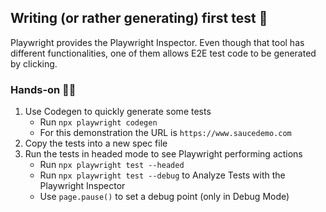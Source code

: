 ## Writing (or rather generating) first test 🎨

Playwright provides the Playwright Inspector.
Even though that tool has different functionalities, one
of them allows E2E test code to be generated by clicking.

### Hands-on 👨‍💻

1. Use Codegen to quickly generate some tests
   - Run `npx playwright codegen`
   - For this demonstration the URL is `https://www.saucedemo.com`
2. Copy the tests into a new spec file
3. Run the tests in headed mode to see Playwright performing actions
   - Run `npx playwright test --headed`
   - Run `npx playwright test --debug` to Analyze Tests with the Playwright Inspector
   - Use `page.pause()` to set a debug point (only in Debug Mode)

